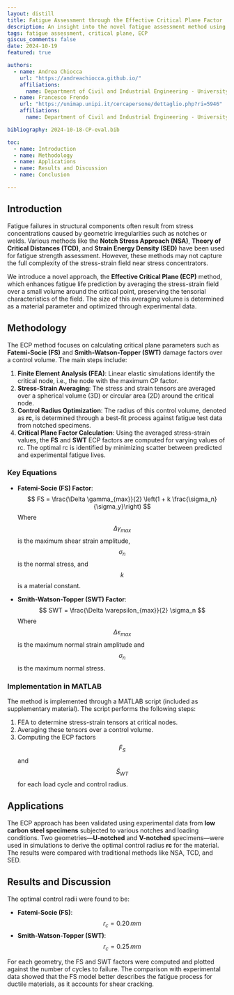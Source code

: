 ```yaml
---
layout: distill
title: Fatigue Assessment through the Effective Critical Plane Factor
description: An insight into the novel fatigue assessment method using the Effective Critical Plane (ECP) factor.
tags: fatigue assessment, critical plane, ECP
giscus_comments: false
date: 2024-10-19
featured: true

authors:
  - name: Andrea Chiocca
    url: "https://andreachiocca.github.io/"
    affiliations:
      name: Department of Civil and Industrial Engineering - University of Pisa
  - name: Francesco Frendo
    url: "https://unimap.unipi.it/cercapersone/dettaglio.php?ri=5946"
    affiliations:
      name: Department of Civil and Industrial Engineering - University of Pisa

bibliography: 2024-10-18-CP-eval.bib

toc:
  - name: Introduction
  - name: Methodology
  - name: Applications
  - name: Results and Discussion
  - name: Conclusion

---
```




## Introduction

Fatigue failures in structural components often result from stress concentrations caused by geometric irregularities such as notches or welds. Various methods like the **Notch Stress Approach (NSA)**, **Theory of Critical Distances (TCD)**, and **Strain Energy Density (SED)** have been used for fatigue strength assessment. However, these methods may not capture the full complexity of the stress-strain field near stress concentrators. 

We introduce a novel approach, the **Effective Critical Plane (ECP)** method, which enhances fatigue life prediction by averaging the stress-strain field over a small volume around the critical point, preserving the tensorial characteristics of the field. The size of this averaging volume is determined as a material parameter and optimized through experimental data.

## Methodology

The ECP method focuses on calculating critical plane parameters such as **Fatemi-Socie (FS)** and **Smith-Watson-Topper (SWT)** damage factors over a control volume. The main steps include:

1. **Finite Element Analysis (FEA)**: Linear elastic simulations identify the critical node, i.e., the node with the maximum CP factor.
2. **Stress-Strain Averaging**: The stress and strain tensors are averaged over a spherical volume (3D) or circular area (2D) around the critical node.
3. **Control Radius Optimization**: The radius of this control volume, denoted as **rc**, is determined through a best-fit process against fatigue test data from notched specimens.
4. **Critical Plane Factor Calculation**: Using the averaged stress-strain values, the **FS** and **SWT** ECP factors are computed for varying values of rc. The optimal rc is identified by minimizing scatter between predicted and experimental fatigue lives.

### Key Equations

- **Fatemi-Socie (FS) Factor**:
$$ FS = \frac{\Delta \gamma_{max}}{2} \left(1 + k \frac{\sigma_n}{\sigma_y}\right) $$
Where $$ \Delta \gamma_{max} $$ is the maximum shear strain amplitude, $$ \sigma_n $$ is the normal stress, and $$ k $$ is a material constant.

- **Smith-Watson-Topper (SWT) Factor**:
$$ SWT = \frac{\Delta \varepsilon_{max}}{2} \sigma_n $$
Where $$ \Delta \varepsilon_{max} $$ is the maximum normal strain amplitude and $$ \sigma_n $$ is the maximum normal stress.

### Implementation in MATLAB

The method is implemented through a MATLAB script (included as supplementary material). The script performs the following steps:
1. FEA to determine stress-strain tensors at critical nodes.
2. Averaging these tensors over a control volume.
3. Computing the ECP factors $$ \tilde{F}_S $$ and $$ \tilde{S}_{WT} $$ for each load cycle and control radius.

## Applications

The ECP approach has been validated using experimental data from **low carbon steel specimens** subjected to various notches and loading conditions. Two geometries—**U-notched** and **V-notched** specimens—were used in simulations to derive the optimal control radius **rc** for the material. The results were compared with traditional methods like NSA, TCD, and SED.

## Results and Discussion

The optimal control radii were found to be:
- **Fatemi-Socie (FS)**: $$ r_c = 0.20 \, mm $$
- **Smith-Watson-Topper (SWT)**: $$ r_c = 0.25 \, mm $$

For each geometry, the FS and SWT factors were computed and plotted against the number of cycles to failure. The comparison with experimental data showed that the FS model better describes the fatigue process for ductile materials, as it accounts for shear cracking.
